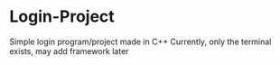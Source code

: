 # Login-Project
Simple login program/project made in C++
Currently, only the terminal exists, may add framework later
